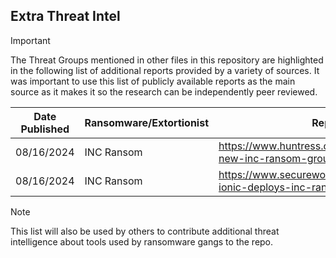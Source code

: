 ## Extra Threat Intel

> [!IMPORTANT]
> The Threat Groups mentioned in other files in this repository are highlighted in the following list of additional reports provided by a variety of sources. It was important to use this list of publicly available reports as the main source as it makes it so the research can be independently peer reviewed.

| Date Published | Ransomware/Extortionist | Report |
|---|---|---|
| 08/16/2024 | INC Ransom | https://www.huntress.com/blog/investigating-new-inc-ransom-group-activity |
| 08/16/2024 | INC Ransom | https://www.secureworks.com/blog/gold-ionic-deploys-inc-ransomware |

> [!NOTE]
> This list will also be used by others to contribute additional threat intelligence about tools used by ransomware gangs to the repo.
